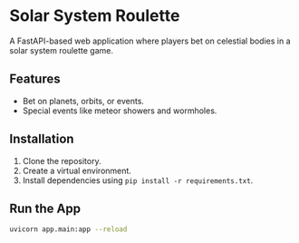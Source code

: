 # Solar System Roulette

A FastAPI-based web application where players bet on celestial bodies in a solar system roulette game.

## Features
- Bet on planets, orbits, or events.
- Special events like meteor showers and wormholes.

## Installation
1. Clone the repository.
2. Create a virtual environment.
3. Install dependencies using `pip install -r requirements.txt`.

## Run the App
```bash
uvicorn app.main:app --reload
